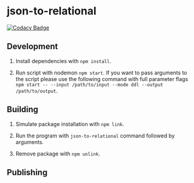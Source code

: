 # json-to-relational

[![Codacy Badge](https://api.codacy.com/project/badge/Grade/e1a3949af43d4a24a8fc35bcf8e1a957)](https://app.codacy.com/app/tomaszgil_2/json-to-relational?utm_source=github.com&utm_medium=referral&utm_content=tomaszgil/json-to-relational&utm_campaign=Badge_Grade_Settings)

## Development
1.  Install dependencies with `npm install`.

2.  Run script with nodemon `npm start`.
    If you want to pass arguments to the script please use the following command with full parameter flags
    `npm start -- --input /path/to/input --mode ddl --output /path/to/output`.

## Building
1.  Simulate package installation with `npm link`.

1.  Run the program with `json-to-relational` command followed by arguments.

3.  Remove package with `npm unlink`.

## Publishing
